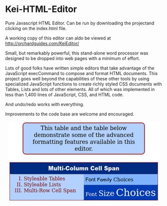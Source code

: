 # Kei-HTML-Editor
Pure Javascript HTML Editor. Can be run by downloading the projectand clicking on the index.html file.

A working copy of this editor can aldo be viewed at http://orchardguides.com/KeiEditor/

Small, but remarkably powerful, this stand-alone word processor was designed to be dropped into web pages with a minimum of effort.

Lots of good folks have written simple editors that take advantage of the JavaScript execCommand to compose and format HTML documents. This project goes well beyond the capabilities of these other tools by using specialized JavaScript functions to create richly styled CSS documents with Tables, Lists and lots of other elements. All of which was implemented in less than 1,400 lines of JavaScript, CSS, and HTML code.

And undo/redo works with everything.

Improvements to the code base are welcome and encouraged.


<p align="center">
  <img src="KeiEditorDemo.png"/>
</p>
